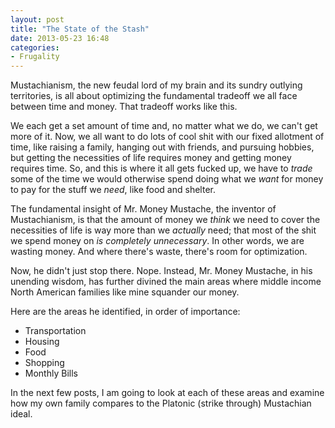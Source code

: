 ```yaml
---
layout: post
title: "The State of the Stash"
date: 2013-05-23 16:48
categories:
- Frugality
---
```


Mustachianism, the new feudal lord of my brain and its sundry outlying territories, is all about optimizing the fundamental tradeoff we all face between time and money. That tradeoff works like this.

<!-- more -->

We each get a set amount of time and, no matter what we do, we can't get more of it. Now, we all want to do lots of cool shit with our fixed allotment of time, like raising a family, hanging out with friends, and pursuing hobbies, but getting the necessities of life requires money and getting money requires time. So, and this is where it all gets fucked up, we have to _trade_ some of the time we would otherwise spend doing what we _want_ for money to pay for the stuff we _need_, like food and shelter.

The fundamental insight of Mr. Money Mustache, the inventor of Mustachianism, is that the amount of money we _think_ we need to cover the necessities of life is way more than we _actually_ need; that most of the shit we spend money on _is completely unnecessary_. In other words, we are wasting money. And where there's waste, there's room for optimization.

Now, he didn't just stop there. Nope. Instead, Mr. Money Mustache, in his unending wisdom, has further divined the main areas where middle income North American families like mine squander our money.

Here are the areas he identified, in order of importance: 

- Transportation
- Housing
- Food
- Shopping
- Monthly Bills

In the next few posts, I am going to look at each of these areas and examine how my own family compares to the Platonic (strike through) Mustachian ideal.
